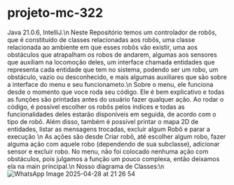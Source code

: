 # projeto-mc-322
Java 21.0.6, IntelliJ.\n
Neste Repositório temos um controlador de robôs, que é constituído de classes relacionadas aos robôs, uma classe relacionada ao ambiente em que esses robôs vão existir, uma
aos obstáculos que atrapalham os robos de andarem, algumas aos sensores que auxiliam na locomoção deles, um interface chamada entidades que representa cada entidade que tem no sistema, podendo ser um robo, um obstáculo, vazio ou desconhecido, e mais algumas auxiliares que são sobre a interface do menu e seu funcionameto.\n
Sobre o menu, ele funciona desde o momento que voce roda seu código. Ele é bem explicativo e todas as funções são printadas antes do usuário fazer qualquer ação.
Ao rodar o código, é possível escolher os robôs pelos índices e todas as funcionalidades deles estarão disponíveis em seguida, de acordo com o tipo de robô. Além disso, também é possível printar o mapa 2D de entidades, listar as mensagens trocadas, excluir algum Robô e parar a execução  \n
As ações são desde Criar robô, até escolher algum robo, fazer alguma ação com aquele robo (dependendo de sua subclasse), adicionar sensor e excluir robo.
No menu, não foi colocado nenhuma ação com obstáculos, pois julgamos a função um pouco complexa, então deixamos ela na main principal.\n
Nosso diagrama de Classes:\n
![WhatsApp Image 2025-04-28 at 21 26 54](https://github.com/user-attachments/assets/5d504c02-5763-4b76-a71d-ede44080fc04)
